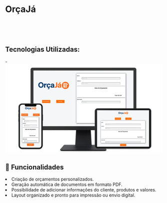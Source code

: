<h1>OrçaJá</h1>

<br>
<br>
<br>
<h2><b>Tecnologias Utilizadas:</b></h2>
  -
<img src="https://github.com/ErisdanLara/Or-aJ-_1.0.5/blob/main/assets/arqivo-redme.png?raw=true" />
<br>
<h2><b>🚀 Funcionalidades</b></h2>

<li>Criação de orçamentos personalizados.</li>
<li>Geração automática de documentos em formato PDF.</li>
<li>Possibilidade de adicionar informações do cliente, produtos e valores.</li>
<li>Layout organizado e pronto para impressão ou envio digital.</li>
  



